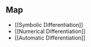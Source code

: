 ## Map

- [[Symbolic Differentiation]]
- [[Numerical Differentiation]]
- [[Automatic Differentiation]]
